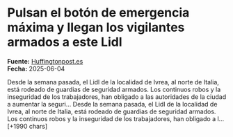 # Pulsan el botón de emergencia máxima y llegan los vigilantes armados a este Lidl

**Fuente:** [Huffingtonpost.es](https://www.huffingtonpost.es/sociedad/pulsan-boton-emergencia-maxima-llegan-vigilantes-armados-lidl.html)  
**Fecha:** 2025-06-04

<![CDATA[<p>Desde la semana pasada, el Lidl de la localidad de Ivrea, al norte de Italia, está rodeado de guardias de seguridad armados. Los continuos robos y la inseguridad de los trabajadores, han obligado a las autoridades de la ciudad a aumentar la seguri…

Desde la semana pasada, el Lidl de la localidad de Ivrea, al norte de Italia, está rodeado de guardias de seguridad armados. Los continuos robos y la inseguridad de los trabajadores, han obligado a l… [+1990 chars]
